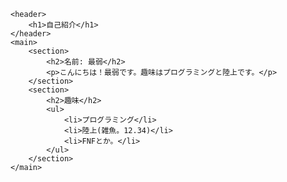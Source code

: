     <header>
        <h1>自己紹介</h1>
    </header>
    <main>
        <section>
            <h2>名前: 最弱</h2>
            <p>こんにちは！最弱です。趣味はプログラミングと陸上です。</p>
        </section>
        <section>
            <h2>趣味</h2>
            <ul>
                <li>プログラミング</li>
                <li>陸上(雑魚。12.34)</li>
                <li>FNFとか。</li>
            </ul>
        </section>
    </main>
